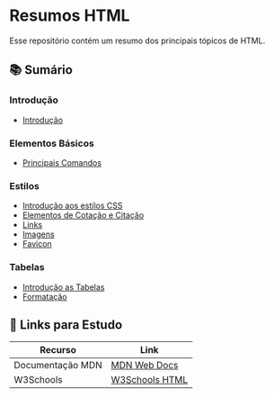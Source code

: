 # Resumos HTML
Esse repositório contém um resumo dos principais tópicos de HTML.

## 📚 Sumário

### Introdução
- [Introdução](https://github.com/jmoraaest/Estudo-HTML/blob/1ddd962541eb73accf5c61ef7f754239a331ab6a/Resumos%20HTML/HTML%20-%20Introdu%C3%A7%C3%A3o/Introdu%C3%A7%C3%A3o.md.md)
  
### Elementos Básicos
- [Principais Comandos](https://github.com/jmoraaest/Estudo-HTML/blob/533cdda1e40a21616444b4a3fcdbe181cf682306/Resumos%20HTML/HTML%20-%20Elementos%20B%C3%A1sicos/Principais%20Comandos.md.md)
  
### Estilos
- [Introdução aos estilos CSS](https://github.com/jmoraaest/Estudo-HTML/blob/7ddeecfecfdc5069bce0ce598a34f6f1b3bdb178/Resumos%20HTML/HTML%20Estilos/Introdu%C3%A7%C3%A3o%20aos%20estilos%20CSS.md) 
- [Elementos de Cotação e Citação](https://github.com/jmoraaest/Estudo-HTML/blob/834032ed4ab74d1ad93fd3a17c6f64bea396c542/Resumos%20HTML/HTML%20Estilos/Elementos%20de%20Cota%C3%A7%C3%A3o%20e%20Cita%C3%A7%C3%A3o.md)
- [Links](https://github.com/jmoraaest/Estudo-HTML/blob/cefb2e823d982200a51dcd9509b689bf256a8ca1/Resumos%20HTML/HTML%20Estilos/Links.md)
- [Imagens](https://github.com/jmoraaest/Estudo-HTML/blob/ff448a864f722639db14d786211e17436ec8b502/Resumos%20HTML/HTML%20Estilos/Imagens.md)
- [Favicon](https://github.com/jmoraaest/Estudo-HTML/blob/21c814657ae25b202b16f1a98d8dedc27f8e2c79/Resumos%20HTML/HTML%20Estilos/Favicon.md)

### Tabelas
- [Introdução as Tabelas](https://github.com/jmoraaest/Estudo-HTML/blob/f31e3a47579fef95d37886e5a5f11ab3b67bddf1/Resumos%20HTML/HTML%20-%20Tabelas/Introdu%C3%A7%C3%A3o%20as%20Tabelas.md)
- [Formatação](https://github.com/jmoraaest/Estudo-HTML/blob/bb21bf2ef388f3f25ce471daa8c042ed56c1333b/Resumos%20HTML/HTML%20-%20Tabelas/Formata%C3%A7%C3%A3o%20das%20Tabelas.md)

## 📌 Links para Estudo

| Recurso | Link |
|------|------|
| Documentação MDN |[MDN Web Docs](https://developer.mozilla.org/pt-BR/docs/Web/HTML)|
| W3Schools | [W3Schools HTML](https://www.w3schools.com/html/)


